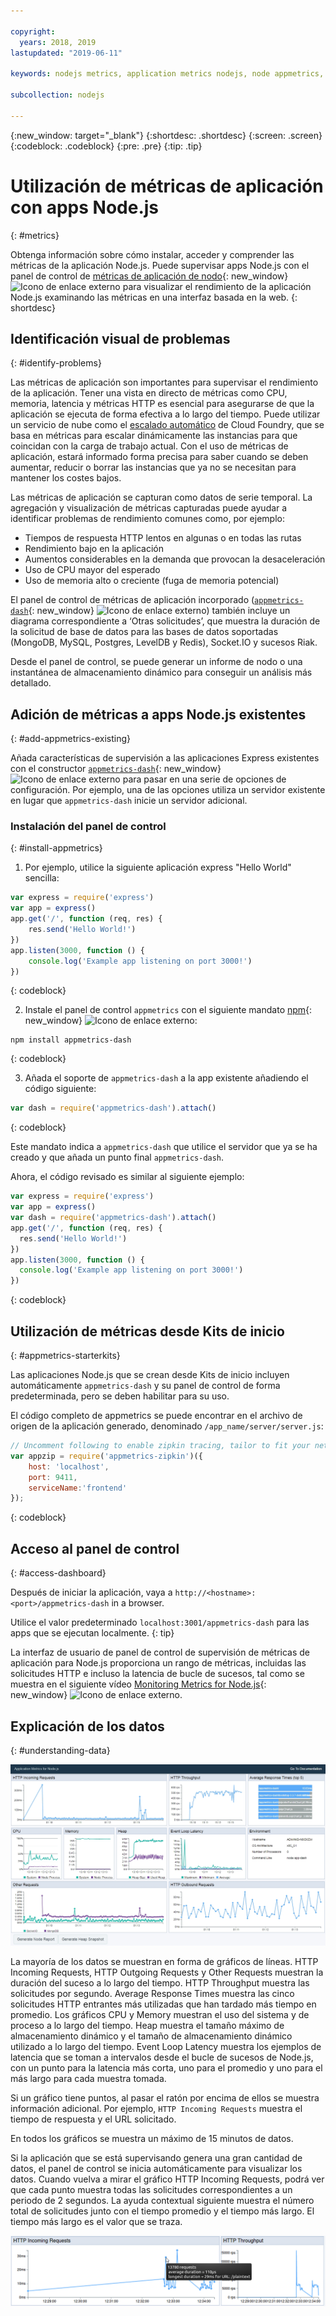```yaml
---

copyright:
  years: 2018, 2019
lastupdated: "2019-06-11"

keywords: nodejs metrics, application metrics nodejs, node appmetrics, nodejs autoscaling, nodejs dash, appmetrics-dashs nodejs

subcollection: nodejs

---
```


{:new_window: target="_blank"}
{:shortdesc: .shortdesc}
{:screen: .screen}
{:codeblock: .codeblock}
{:pre: .pre}
{:tip: .tip}

# Utilización de métricas de aplicación con apps Node.js
{: #metrics}

Obtenga información sobre cómo instalar, acceder y comprender las métricas de la aplicación Node.js. Puede supervisar apps Node.js con el panel de control de [métricas de aplicación de nodo](https://developer.ibm.com/open/projects/node-application-metrics/){: new_window} ![Icono de enlace externo](../icons/launch-glyph.svg "Icono de enlace externo") para visualizar el rendimiento de la aplicación Node.js examinando las métricas en una interfaz basada en la web.
{: shortdesc}

## Identificación visual de problemas
{: #identify-problems}

Las métricas de aplicación son importantes para supervisar el rendimiento de la aplicación. Tener una vista en directo de métricas como CPU, memoria, latencia y métricas HTTP es esencial para asegurarse de que la aplicación se ejecuta de forma efectiva a lo largo del tiempo. Puede utilizar un servicio de nube como el [escalado automático](/docs/services/Auto-Scaling?topic=Auto-Scaling) de Cloud Foundry, que se basa en métricas para escalar dinámicamente las instancias para que coincidan con la carga de trabajo actual. Con el uso de métricas de aplicación, estará informado forma precisa para saber cuando se deben aumentar, reducir o borrar las instancias que ya no se necesitan para mantener los costes bajos.

Las métricas de aplicación se capturan como datos de serie temporal. La agregación y visualización de métricas capturadas puede ayudar a identificar problemas de rendimiento comunes como, por ejemplo:

* Tiempos de respuesta HTTP lentos en algunas o en todas las rutas
* Rendimiento bajo en la aplicación
* Aumentos considerables en la demanda que provocan la desaceleración
* Uso de CPU mayor del esperado
* Uso de memoria alto o creciente (fuga de memoria potencial)

El panel de control de métricas de aplicación incorporado ([`appmetrics-dash`](https://github.com/RuntimeTools/appmetrics-dash){: new_window} ![Icono de enlace externo](../icons/launch-glyph.svg "Icono de enlace externo")) también incluye un diagrama correspondiente a ‘Otras solicitudes’, que muestra la duración de la solicitud de base de datos para las bases de datos soportadas (MongoDB, MySQL, Postgres, LevelDB y Redis), Socket.IO y sucesos Riak.

Desde el panel de control, se puede generar un informe de nodo o una instantánea de almacenamiento dinámico para conseguir un análisis más detallado.

## Adición de métricas a apps Node.js existentes
{: #add-appmetrics-existing}

Añada características de supervisión a las aplicaciones Express existentes con el constructor [`appmetrics-dash`](https://github.com/RuntimeTools/appmetrics-dash){: new_window} ![Icono de enlace externo](../icons/launch-glyph.svg "Icono de enlace externo") para pasar en una serie de opciones de configuración. Por ejemplo, una de las opciones utiliza un servidor existente en lugar que `appmetrics-dash` inicie un servidor adicional.

### Instalación del panel de control
{: #install-appmetrics}

1. Por ejemplo, utilice la siguiente aplicación express "Hello World" sencilla:
  ```js
  var express = require('express')
  var app = express()
  app.get('/', function (req, res) {
      res.send('Hello World!')
  })
  app.listen(3000, function () {
      console.log('Example app listening on port 3000!')
  })
  ```
  {: codeblock}

2. Instale el panel de control `appmetrics` con el siguiente mandato [npm](https://nodejs.org/en/){: new_window} ![Icono de enlace externo](../icons/launch-glyph.svg "Icono de enlace externo"):
  ```
  npm install appmetrics-dash
  ```
  {: codeblock}

3. Añada el soporte de `appmetrics-dash` a la app existente añadiendo el código siguiente:
  ```js
  var dash = require('appmetrics-dash').attach()
  ```
  {: codeblock}

  Este mandato indica a `appmetrics-dash` que utilice el servidor que ya se ha creado y que añada un punto final `appmetrics-dash`.

  Ahora, el código revisado es similar al siguiente ejemplo:
  ```js
  var express = require('express')
  var app = express()
  var dash = require('appmetrics-dash').attach()
  app.get('/', function (req, res) {
    res.send('Hello World!')
  })
  app.listen(3000, function () {
    console.log('Example app listening on port 3000!')
  })
  ```
  {: codeblock}

## Utilización de métricas desde Kits de inicio
{: #appmetrics-starterkits}

Las aplicaciones Node.js que se crean desde Kits de inicio incluyen automáticamente `appmetrics-dash` y su panel de control de forma predeterminada, pero se deben habilitar para su uso.

El código completo de appmetrics se puede encontrar en el archivo de origen de la aplicación generado, denominado `/app_name/server/server.js`:
```js
// Uncomment following to enable zipkin tracing, tailor to fit your network configuration:
var appzip = require('appmetrics-zipkin')({
    host: 'localhost',
    port: 9411,
    serviceName:'frontend'
});
```
{: codeblock}

## Acceso al panel de control
{: #access-dashboard}

Después de iniciar la aplicación, vaya a `http://<hostname>:<port>/appmetrics-dash` in a browser.

Utilice el valor predeterminado `localhost:3001/appmetrics-dash` para las apps que se ejecutan localmente.
{: tip}

La interfaz de usuario de panel de control de supervisión de métricas de aplicación para Node.js proporciona un rango de métricas, incluidas las solicitudes HTTP e incluso la latencia de bucle de sucesos, tal como se muestra en el siguiente vídeo [Monitoring Metrics for Node.js](https://www.youtube.com/watch?v=7hV8gKlMYLs&feature=youtu.be){: new_window} ![Icono de enlace externo](../icons/launch-glyph.svg "Icono de enlace externo").

## Explicación de los datos
{: #understanding-data}

![Panel de control de appmetrics](images/appmetricsdash-1.png "Panel de control de appmetrics.")

La mayoría de los datos se muestran en forma de gráficos de líneas. HTTP Incoming Requests, HTTP Outgoing Requests y Other Requests muestran la duración del suceso a lo largo del tiempo. HTTP Throughput muestra las solicitudes por segundo. Average Response Times muestra las cinco solicitudes HTTP entrantes más utilizadas que han tardado más tiempo en promedio. Los gráficos CPU y Memory muestran el uso del sistema y de proceso a lo largo del tiempo. Heap muestra el tamaño máximo de almacenamiento dinámico y el tamaño de almacenamiento dinámico utilizado a lo largo del tiempo. Event Loop Latency muestra los ejemplos de latencia que se toman a intervalos desde el bucle de sucesos de Node.js, con un punto para la latencia más corta, uno para el promedio y uno para el más largo para cada muestra tomada.

Si un gráfico tiene puntos, al pasar el ratón por encima de ellos se muestra información adicional. Por ejemplo, `HTTP Incoming Requests` muestra el tiempo de respuesta y el URL solicitado.

En todos los gráficos se muestra un máximo de 15 minutos de datos.

Si la aplicación que se está supervisando genera una gran cantidad de datos, el panel de control se inicia automáticamente para visualizar los datos. Cuando vuelva a mirar el gráfico HTTP Incoming Requests, podrá ver que cada punto muestra todas las solicitudes correspondientes a un periodo de 2 segundos. La ayuda contextual siguiente muestra el número total de solicitudes junto con el tiempo promedio y el tiempo más largo. El tiempo más largo es el valor que se traza.

![Mostrar ayuda contextual](images/tooltip-1.png)




